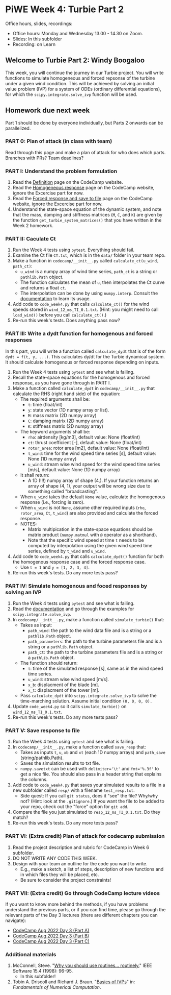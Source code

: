 # PiWE Week 4: Turbie Part 2

Office hours, slides, recordings:  
 * Office hours: Monday and Wednesday 13.00 - 14.30 on Zoom.
 * Slides: In this subfolder  
 * Recording: on Learn

## Welcome to Turbie Part 2: Windy Boogaloo

This week, you will continue the journey in our Turbie project. You will write 
functions to simulate homogeneous and forced repsonse of the turbine under a given wind condition. This will be achieved by solving 
an initial value problem (IVP) for a system of ODEs (ordinary differential 
equations), for which the `scipy.integrate.solve_ivp` function will be used.


## Homework due next week

Part 1 should be 
done by everyone individually, but Parts 2 onwards can be parallelized.

### PART 0: Plan of attack (in class with team)

Read through this page and make a plan of attack
for who does which parts. Branches with PRs? Team deadlines?

### PART I: Understand the problem formulation
1. Read the [Definition](hhttps://python-at-risoe.pages.windenergy.dtu.dk/codecamp/turbie/1-definition.html)
   page on the CodeCamp website.
1. Read the [Homogeneous response](https://python-at-risoe.pages.windenergy.dtu.dk/codecamp/turbie/5-homogeneous-response.html)
   page on the CodeCamp website, ignore the Excercise part for now.
1. Read the [Forced response and save to file](https://python-at-risoe.pages.windenergy.dtu.dk/codecamp/turbie/6-forced-response.html)
   page on the CodeCamp website, ignore the Excercise part for now.
1. Understand the state-space equation of the dynamic system, and note that the
   mass, damping and stiffness matrices (`M`, `C`, and `K`) are given by the 
   function `get_turbie_system_matrices()` that you have written in the Week 2 
   homework.


### PART II: Caculate Ct

1. Run the Week 4 tests using `pytest`. Everything should fail.  
1. Examine the Ct file  `CT.txt`, which is in the `data/` folder
   in your team repo.
1. Make a function in `codecamp/__init__.py` called
   `calculate_ct(u_wind, path_ct)`:  
    * `u_wind` is a numpy array of wind time series, `path_ct` is a
      string or `pathlib.Path` object.  
    * The function calculates the mean of `u`, then interpolates
      the Ct curve and returns a float `ct`.  
    * The interpolation can be done by using `numpy.interp`. Consult the 
      [documentation](https://numpy.org/doc/stable/reference/generated/numpy.interp.html) 
      to learn its usage.   
1. Add code to `code_week4.py` that calls `calculate_ct()` for the wind
   speeds stored in `wind_12_ms_TI_0.1.txt`. (Hint: you might need to call
   `load_wind()` before you call `calculate_ct()`.)  
1. Re-run this week's tests. Does anything pass now?  


### PART III: Write a dydt function for homogenous and forced responses
In this part, you will write a function called `calculate_dydt`
that is of the form `dydt = f(t, y, ...)`. This calculates dy/dt
for the Turbie dynamical system. It should calculate homogenous
or forced response depending on inputs.

1. Run the Week 4 tests using `pytest` and see what is failing.  
1. Recall the state-space equations for the homogenous and forced response, as
   you have gone through in PART I.
1. Make a function called `calculate_dydt` in `codecamp/__init__.py` that
   calculate the RHS (right hand side) of the equation:
   * The required arguments shall be: 
      * `t`: time (float/int)
      * `y`: state vector (1D numpy array or list).
      * `M`: mass matrix (2D numpy array)  
      * `C`: damping matrix (2D numpy array)  
      * `K`: stiffness matrix  (2D numpy array)  
   * The keyword arguments shall be:  
      * `rho`: airdensity [kg/m3], default value: None (float/int)
      * `ct`: thrust coefficient [-], default value: None (float/int)
      * `rotor_area`: rotor area [m2], default value: None (float/int)
      * `t_wind`: time for the wind speed time series [s], default value: None 
         (1D numpy array)
      * `u_wind`: stream wise wind speed for the wind speed time series  [m/s], 
         default value: None (1D numpy array)  
   * It shall return:  
      * A 1D (!!!) numpy array of shape (4,). If your function returns an
        array of shape (4, 1), your output will be wrong size due to something
        called "broadcasting".    
   * When `u_wind` takes the default `None` value, calculate the homogenous
     response (i.e., forcing is zero).
   * When `u_wind` is not `None`, assume other required inputs (`rho`,
     `rotor_area`, `Ct`, `t_wind`) are also provided and calculate the forced
     response.
   * NOTES:  
      * Matrix multipication in the state-space equations should be matrix
        product (`numpy.matmul` with `@` operator as a shorthand).
      * Note that the specific wind speed at time `t` needs to be computed by
        interpolation using the given wind speed time series, defined by `t_wind`
        and `u_wind`.  
5. Add code to `code_week4.py` that calls `calculate_dydt()`
   function for both the homogenous response case and the forced response case.  
    * Use `t = 1` and `y = [1, 2, 3, 4]`.  
1. Re-run this week's tests. Do any more tests pass?  

### PART IV: Simulate homogenous and foced responses by solving an IVP

1. Run the Week 4 tests using `pytest` and see what is failing.  
1. Read the [documentation](https://docs.scipy.org/doc/scipy/reference/generated/scipy.integrate.solve_ivp.html) 
   and go through the examples for `scipy.integrate.solve_ivp`.
1. In `codecamp/__init__.py`, make a function called `simulate_turbie()` that:  
   * Takes as input:
      * `path_wind`: the path to the wind data file and is a string or a 
        `pathlib.Path` object. 
      * `path_parameters`: the path to the turbine parameters file and is a 
        string or a `pathlib.Path` object. 
      * `path_Ct`: the path to the turbine parameters file and is a 
        string or a `pathlib.Path` object.  
   * The function should return:
      * `t`: time of the simulated response [s], same as in the wind speed
         time series.
      * `u_wind`: stream wise wind speed [m/s].
      * `x_b`: displacment of the blade [m].
      * `x_t`: displacment of the tower [m].
   * Pass `calculate_dydt` into `scipy.integrate.solve_ivp` to solve the
     time-marching solution. Assume initial condition `(0, 0, 0, 0).`  
1. Update `code_week4.py` so it calls `simulate_turbie()` on
   `wind_12_ms_TI_0.1.txt`.  
1. Re-run this week's tests. Do any more tests pass?  

### PART V: Save response to file

1. Run the Week 4 tests using `pytest` and see what is failing.  
1. In `codecamp/__init__.py`, make a function called `save_resp` that:  
    * Takes as inputs `t`, `u`, `xb` and `xt` (each 1D numpy arrays)
      and `path_save` (string/pathlib.Path).  
    * Saves the simulation results to txt file.
   * `numpy.savetxt` can be used with `delimiter='\t'` and 
     `fmt='%.3f'` to get a nice file. You should also pass in a header string 
      that explains the columns.
1. Add code to `code_week4.py` that saves your simulated results to a
file in a new subfolder called `resp/` with a filename `test_resp.txt`.   
    * Side quest: If you call `git status`, does it "see" the file? 
    Why/why not? (Hint: look at the `.gitignore`.)
    If you want the file to be added to your repo, check out the
    "force" option for `git add`.  
1. Compare the file you just simulated to `resp_12_ms_TI_0.1.txt`. Do they
   match?  
1. Re-run this week's tests. Do any more tests pass?  

### PART VI: (Extra credit) Plan of attack for codecamp submission

1. Read the project description and rubric for CodeCamp in Week 6 subfolder.  
1. DO NOT WRITE ANY CODE THIS WEEK.  
1. Design with your team an outline for the code you want to write.  
    * E.g., make a sketch, a list of steps, description of new functions and
    in which files they will be placed, etc.  
    * Be sure to consider the project constraints!  

### PART VII: (Extra credit) Go through CodeCamp lecture videos
If you want to know more behind the methods, if you have problems understand
the previous parts, or if you can find time, please go through the relevant
parts of the Day 3 lectures (there are different chapters you can navigate):
* [CodeCamp Aug 2022 Day 3 (Part A)](https://panopto.dtu.dk/Panopto/Pages/Viewer.aspx?id=8f0f69e4-c584-4314-a4e3-b10f00e67a1e) 
* [CodeCamp Aug 2022 Day 3 (Part B)](https://panopto.dtu.dk/Panopto/Pages/Viewer.aspx?id=4af05508-7fb4-49bd-b4f8-b10f00e67a19)
* [CodeCamp Aug 2022 Day 3 (Part C)](https://panopto.dtu.dk/Panopto/Pages/Viewer.aspx?id=84b1aa75-f9ec-4d05-aeb7-b10f00e67a1e)
   

### Additional materials

1. McConnell, Steve. "[Why you should use routines... routinely.](https://gitlab.windenergy.dtu.dk/spp/spp-course-material/-/blob/main/week3_turbie_part2/%5BJ%5D%201998%20Why%20you%20should%20use%20routines...%20routinely.pdf?ref_type=heads)" IEEE Software 15.4 (1998): 96-95.  
    * In this subfolder!  
1. Tobin A. Driscoll and Richard J. Braun. "[Basics of IVPs](https://fncbook.github.io/fnc/ivp/basics.html)" in: *Fundamentals of Numerical Computation*. 

